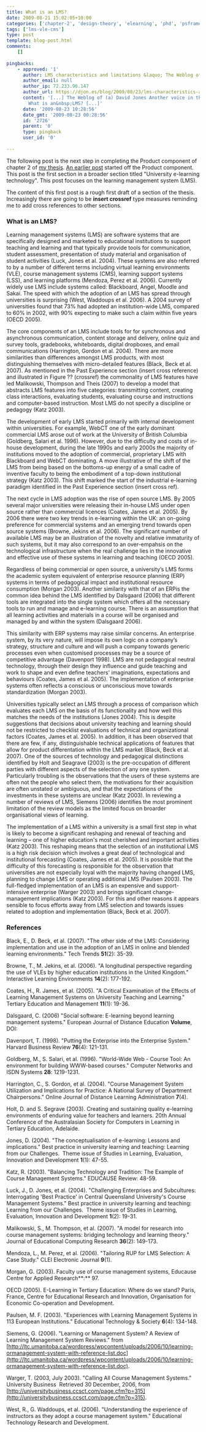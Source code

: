 ```yaml
---
title: What is an LMS?
date: 2009-08-21 15:02:05+10:00
categories: ['chapter-2', 'design-theory', 'elearning', 'phd', 'psframework', 'thesis']
tags: ['lms-vle-cms']
type: post
template: blog-post.html
comments:
    []
    
pingbacks:
    - approved: '1'
      author: LMS characteristics and limitations &laquo; The Weblog of (a) David Jones
      author_email: null
      author_ip: 72.233.96.147
      author_url: https://djon.es/blog/2009/08/23/lms-characteristics-and-limitations/
      content: '[...] The Weblog of (a) David Jones Another voice in the blogosphere    &laquo;
        What is an&nbsp;LMS? [...]'
      date: '2009-08-23 10:28:56'
      date_gmt: '2009-08-23 00:28:56'
      id: '2726'
      parent: '0'
      type: pingback
      user_id: '0'
    
---
```

The following post is the next step in completing the Product component of chapter 2 of [my thesis](/blog2/research/phd-thesis/). [An earlier post](/blog2/2009/08/19/the-product-component-of-the-ps-framework/) started off the Product component. This post is the first section in a broader section titled "University e-learning technology". This post focuses on the learning management system (LMS).

The content of this first post is a rough first draft of a section of the thesis. Increasingly there are going to be **insert crossref** type measures reminding me to add cross references to other sections.

### What is an LMS?

Learning management systems (LMS) are software systems that are specifically designed and marketed to educational institutions to support teaching and learning and that typically provide tools for communication, student assessment, presentation of study material and organisation of student activities (Luck, Jones et al. 2004). These systems are also referred to by a number of different terms including virtual learning environments (VLE), course management systems (CMS), learning support systems (LSS), and learning platforms (Mendoza, Perez et al. 2006). Currently widely use LMS include systems called: Blackboard, Angel, Moodle and Sakai. The speed with which the adoption of an LMS has spread through universities is surprising (West, Waddoups et al. 2006). A 2004 survey of universities found that 73% had adopted an institution-wide LMS, compared to 60% in 2002, with 90% expecting to make such a claim within five years (OECD 2005).

The core components of an LMS include tools for for synchronous and asynchronous communication, content storage and delivery, online quiz and survey tools, gradebooks, whiteboards, digital dropboxes, and email communications (Harrington, Gordon et al. 2004). There are more similarities than differences amongst LMS products, with most distinguishing themselves with micro-detailed features (Black, Beck et al. 2007). As mentioned in the Past Experience section (insert cross reference) and illustrated in Figure ?? (crossref) the commonality of LMS features have led Malikowski, Thompson and Theis (2007) to develop a model that abstracts LMS features into five categories: transmitting content, creating class interactions, evaluating students, evaluating course and instructions and computer-based instruction. Most LMS do not specify a discipline or pedagogy (Katz 2003).

The development of early LMS started primarily with internal development within universities. For example, WebCT one of the early dominant commercial LMS arose out of work at the University of British Columbia (Goldberg, Salari et al. 1996). However, due to the difficulty and costs of in-house development, during the late 1990s and early 2000s the majority of institutions moved to the adoption of commercial, proprietary LMS with Blackboard and WebCT dominating. A move illustrative of the shift of the LMS from being based on the bottoms-up energy of a small cadre of inventive faculty to being the embodiment of a top-down institutional strategy (Katz 2003). This shift marked the start of the industrial e-learning paradigm identified in the Past Experience section (insert cross ref).

The next cycle in LMS adoption was the rise of open source LMS. By 2005 several major universities were releasing their in-house LMS under open source rather than commercial licences (Coates, James et al. 2005). By 2006 there were two key trends in e-learning within the UK: an on-going preference for commercial systems and an emerging trend towards open source systems (Browne, Jekins et al. 2006). The significant number of available LMS may be an illustration of the novelty and relative immaturity of such systems, but it may also correspond to an over-empahsis on the technological infrastructure when the real challenge lies in the innovative and effective use of these systems in learning and teaching (OECD 2005).

Regardless of being commercial or open source, a university’s LMS forms the academic system equivalent of enterprise resource planning (ERP) systems in terms of pedagogical impact and institutional resource consumption (Morgan 2003). Another similarity with that of an ERPis the common idea behind the LMS identified by Dalsgaard (2006) that different tools are integrated into the single system which offers all the necessary tools to run and manage and e-learning course. There is an assumption that all learning activities and materials in a course will be organised and managed by and within the system (Dalsgaard 2006).

This similarity with ERP systems may raise similar concerns. An enterprise system, by its very nature, will impose its own logic on a company’s strategy, structure and culture and will push a company towards generic processes even when customised processes may be a source of competitive advantage (Davenport 1998). LMS are not pedagogical neutral technology, through their design they influence and guide teaching and work to shape and even define teachers' imaginations, expectations and behaviours (Coates, James et al. 2005). The implementation of enterprise systems often reflects a conscious or unconscious move towards standardization (Morgan 2003).

Universities typically select an LMS through a process of comparison which evaluates each LMS on the basis of its functionality and how well this matches the needs of the institutions (Jones 2004). This is despite suggestions that decisions about university teaching and learning should not be restricted to checklist evaluations of technical and organizational factors (Coates, James et al. 2005). In addition, it has been observed that there are few, if any, distinguishable technical applications of features that allow for product differentation within the LMS market (Black, Beck et al. 2007). One of the sources of technology and pedagogical distinctions identified by Holt and Seagrave (2003) is the pre-occupation of different parties with different aspects of the selection of any one system. Particularly troubling is the observations that the users of these systems are often not the people who select them, the motivations for their acquisition are often unstated or ambiguous, and that the expectations of the investments in these systems are unclear (Katz 2003). In reviewing a number of reviews of LMS, Siemens (2006) identifies the most prominent limitation of the review models as the limited focus on broarder organisational views of learning.

The implementation of a LMS within a university is a small first step in what is likely to become a significant reshaping and renewal of teaching and learning – one of higher education's most cherished and important activities (Katz 2003). This reshaping means that the selection of an institutional LMS is a high risk decision which involves a great deal of technological and institutional forecasting (Coates, James et al. 2005). It is possible that the difficulty of this forecasting is responsible for the observation that universities are not especially loyal with the majority having changed LMS, planning to change LMS or operating additional LMS (Paulsen 2003). The full-fledged implementation of an LMS is an expensive and support-intensive enterprise (Warger 2003) and brings significant change-management implications (Katz 2003). For this and other reasons it appears sensible to focus efforts away from LMS selection and towards issues related to adoption and implementation (Black, Beck et al. 2007).

### References

Black, E., D. Beck, et al. (2007). "The other side of the LMS: Considering implementation and use in the adoption of an LMS in online and blended learning environments." Tech Trends **51**(2): 35-39.

Browne, T., M. Jekins, et al. (2006). "A longitudinal perspective regarding the use of VLEs by higher education institutions in the United Kingdom." Interactive Learning Environments **14**(2): 177-192.

Coates, H., R. James, et al. (2005). "A Critical Examination of the Effects of Learning Management Systems on University Teaching and Learning." Tertiary Education and Management **11**(1): 19-36.

Dalsgaard, C. (2006) "Social software: E-learning beyond learning management systems." European Journal of Distance Education **Volume**,  DOI:

Davenport, T. (1998). "Putting the Enterprise into the Enterprise System." Harvard Business Review **76**(4): 121-131.

Goldberg, M., S. Salari, et al. (1996). "World-Wide Web - Course Tool: An environment for building WWW-based courses." Computer Networks and ISDN Systems **28**: 1219-1231.

Harrington, C., S. Gordon, et al. (2004). "Course Management System Utilization and Implications for Practice: A National Survey of Department Chairpersons." Online Journal of Distance Learning Administration **7**(4).

Holt, D. and S. Segrave (2003). Creating and sustaining quality e-learning environments of enduring value for teachers and learners. 20th Annual Conference of the Australasian Society for Computers in Learning in Tertiary Education, Adelaide.

Jones, D. (2004). "The conceptualisation of e-learning: Lessons and implications." Best practice in university learning and teaching: Learning from our Challenges.  Theme issue of Studies in Learning, Evaluation, Innovation and Development **1**(1): 47-55.

Katz, R. (2003). "Balancing Technology and Tradition: The Example of Course Management Systems." EDUCAUSE Review: 48-59.

Luck, J., D. Jones, et al. (2004). "Challenging Enterprises and Subcultures: Interrogating 'Best Practice' in Central Queensland University's Course Management Systems." Best practice in university learning and teaching: Learning from our Challenges.  Theme issue of Studies in Learning, Evaluation, Innovation and Development **1**(2): 19-31.

Malikowski, S., M. Thompson, et al. (2007). "A model for research into course management systems: bridging technology and learning theory." Journal of Educational Computing Research **36**(2): 149-173.

Mendoza, L., M. Perez, et al. (2006). "Tailoring RUP for LMS Selection: A Case Study." CLEI Electronic Journal **9**(1).

Morgan, G. (2003). Faculty use of course management systems, Educause Centre for Applied Research**:** 97.

OECD (2005). E-Learning in Tertiary Education: Where do we stand? Paris, France, Centre for Educational Research and Innovation, Organisation for Economic Co-operation and Development.

Paulsen, M. F. (2003). "Experiences with Learning Management Systems in 113 European Institutions." Educational Technology & Society **6**(4): 134-148.

Siemens, G. (2006). "Learning or Management System? A Review of Learning Management System Reviews." from [http://ltc.umanitoba.ca/wordpress/wpcontent/uploads/2006/10/learning-ormanagement-system-with-reference-list.doc](http://ltc.umanitoba.ca/wordpress/wpcontent/uploads/2006/10/learning-ormanagement-system-with-reference-list.doc).

Warger, T. (2003, July 2003). "Calling All Course Management Systems." University Business  Retrieved 30 December, 2006, from [http://universitybusiness.ccsct.com/page.cfm?p=315](http://universitybusiness.ccsct.com/page.cfm?p=315).

West, R., G. Waddoups, et al. (2006). "Understanding the experience of instructors as they adopt a course management system." Educational Technology Research and Development.